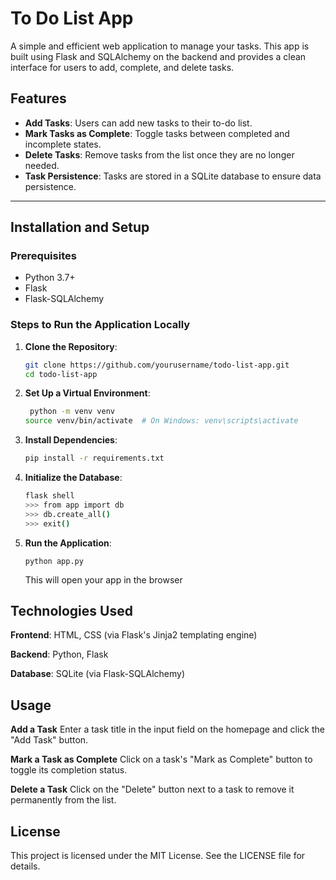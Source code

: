# To Do List App

A simple and efficient web application to manage your tasks. This app is built using Flask and SQLAlchemy on the backend and provides a clean interface for users to add, complete, and delete tasks.

## Features

- **Add Tasks**: Users can add new tasks to their to-do list.
- **Mark Tasks as Complete**: Toggle tasks between completed and incomplete states.
- **Delete Tasks**: Remove tasks from the list once they are no longer needed.
- **Task Persistence**: Tasks are stored in a SQLite database to ensure data persistence.

---

## Installation and Setup

### Prerequisites

- Python 3.7+
- Flask
- Flask-SQLAlchemy

### Steps to Run the Application Locally

1. **Clone the Repository**:
   ```bash
   git clone https://github.com/yourusername/todo-list-app.git
   cd todo-list-app
2. **Set Up a Virtual Environment**:
   ```bash
    python -m venv venv
   source venv/bin/activate  # On Windows: venv\scripts\activate
   ```

3. **Install Dependencies**:
   ```bash
   pip install -r requirements.txt
   ```
4. **Initialize the Database**:
    ```bash
   flask shell
   >>> from app import db
   >>> db.create_all()
   >>> exit()
   ```
5. **Run the Application**:
   ```
   python app.py
   ```
   This will open your app in the browser
## Technologies Used
**Frontend**: HTML, CSS (via Flask's Jinja2 templating engine)

**Backend**: Python, Flask

**Database**: SQLite (via Flask-SQLAlchemy)

## Usage
**Add a Task**
Enter a task title in the input field on the homepage and click the "Add Task" button.

**Mark a Task as Complete**
Click on a task's "Mark as Complete" button to toggle its completion status.

**Delete a Task**
Click on the "Delete" button next to a task to remove it permanently from the list.


## License
This project is licensed under the MIT License. See the LICENSE file for details.



